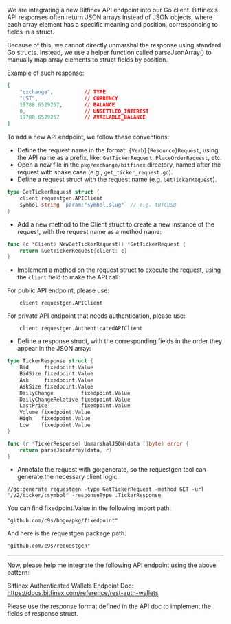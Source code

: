 We are integrating a new Bitfinex API endpoint into our Go client. Bitfinex’s API responses often return JSON arrays
instead of JSON objects, where each array element has a specific meaning and position, corresponding to fields in a
struct.

Because of this, we cannot directly unmarshal the response using standard Go structs. Instead, we use a helper function
called parseJsonArray() to manually map array elements to struct fields by position.

Example of such response:

```json
[
    "exchange",          // TYPE
    "UST",               // CURRENCY
    19788.6529257,       // BALANCE
    0,                   // UNSETTLED_INTEREST
    19788.6529257        // AVAILABLE_BALANCE
]
```

To add a new API endpoint, we follow these conventions:

* Define the request name in the format: `{Verb}{Resource}Request`, using the API name as a prefix, like: `GetTickerRequest`, `PlaceOrderRequest`, etc.
* Open a new file in the `pkg/exchange/bitfinex` directory, named after the request with snake case (e.g., `get_ticker_request.go`).
* Define a request struct with the request name (e.g. `GetTickerRequest`).

```go
type GetTickerRequest struct {
    client requestgen.APIClient
    symbol string `param:"symbol,slug"` // e.g. tBTCUSD
}

```

* Add a new method to the Client struct to create a new instance of the request, with the request name as a method name:

```go
func (c *Client) NewGetTickerRequest() *GetTickerRequest {
    return &GetTickerRequest{client: c}
}
```

* Implement a method on the request struct to execute the request, using the `client` field to make the API call:

For public API endpoint, please use:

        client requestgen.APIClient

For private API endpoint that needs authentication, please use:

        client requestgen.AuthenticatedAPIClient

* Define a response struct, with the corresponding fields in the order they appear in the JSON array:

```go
type TickerResponse struct {
    Bid     fixedpoint.Value
    BidSize fixedpoint.Value
    Ask     fixedpoint.Value
    AskSize fixedpoint.Value
    DailyChange         fixedpoint.Value
    DailyChangeRelative fixedpoint.Value
    LastPrice           fixedpoint.Value
    Volume fixedpoint.Value
    High   fixedpoint.Value
    Low    fixedpoint.Value
}

func (r *TickerResponse) UnmarshalJSON(data []byte) error {
    return parseJsonArray(data, r)
}

```

* Annotate the request with go:generate, so the requestgen tool can generate the necessary client logic:

```
//go:generate requestgen -type GetTickerRequest -method GET -url "/v2/ticker/:symbol" -responseType .TickerResponse
```

You can find fixedpoint.Value in the following import path:

    "github.com/c9s/bbgo/pkg/fixedpoint"

And here is the requestgen package path:

    "github.com/c9s/requestgen"

---
Now, please help me integrate the following API endpoint using the above pattern:

Bitfinex Authenticated Wallets Endpoint Doc:
https://docs.bitfinex.com/reference/rest-auth-wallets

Please use the response format defined in the API doc to implement the fields of response struct.


